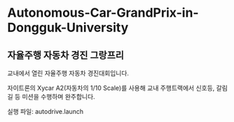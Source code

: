 # Autonomous-Car-GrandPrix-in-Dongguk-University

## 자율주행 자동차 경진 그랑프리

교내에서 열린 자율주행 자동차 경진대회입니다. 

자이트론의 Xycar A2(자동차의 1/10 Scale)를 사용해 교내 주행트랙에서 신호등, 갈림길 등 미션을 수행하며 완주합니다.

실행 파일: autodrive.launch
